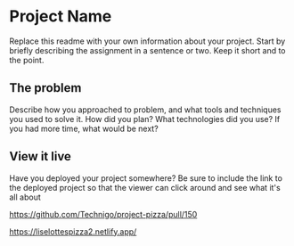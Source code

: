 # Project Name

Replace this readme with your own information about your project. Start by briefly describing the assignment in a sentence or two. Keep it short and to the point.

## The problem

Describe how you approached to problem, and what tools and techniques you used to solve it. How did you plan? What technologies did you use? If you had more time, what would be next?

## View it live

Have you deployed your project somewhere? Be sure to include the link to the deployed project so that the viewer can click around and see what it's all about

https://github.com/Technigo/project-pizza/pull/150

https://liselottespizza2.netlify.app/